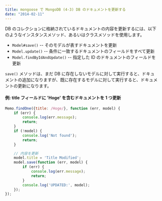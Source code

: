 ```yaml
---
title: mongoose で MongoDB (4-3) DB のドキュメントを更新する
date: "2014-02-11"
---
```


DB のコレクションに格納されているドキュメントの内容を更新するには、以下のようなインスタンスメソッド、あるいはクラスメソッドを使用します。

- `Model#save()` -- そのモデルが表すドキュメントを更新
- `Model.update()` -- 条件に一致するドキュメントのフィールドをすべて更新
- `Model.findByIdAndUpdate()` -- 指定した ID のドキュメントのフィールドを更新

`save()` メソッドは、まだ DB に存在しないモデルに対して実行すると、ドキュメントの追加になりますが、既に存在するモデルに対して実行すると、ドキュメントの更新になります。

#### 例: title フィールドに 'Hoge' を含むドキュメントを 1 つ更新

```javascript
Memo.findOne({title: /Hoge/}, function (err, model) {
    if (err) {
        console.log(err.message);
        return;
    }
    if (!model) {
        console.log('Not found');
        return;
    }

    // 内容を更新
    model.title = 'Title Modified';
    model.save(function (err, model) {
        if (err) {
            console.log(err.message);
            return;
        }
        console.log('UPDATED:', model);
    });
});
```

